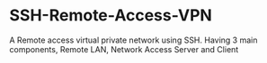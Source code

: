 # SSH-Remote-Access-VPN
A Remote access virtual private network using SSH. Having 3 main components, Remote LAN, Network Access Server and Client
